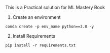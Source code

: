 This is a Practical solution for ML Mastery Book 

1. Create an environment
```
conda create -p env_name python==3.8 -y
```

2. Install Requirements
```
pip install -r requirements.txt
```
